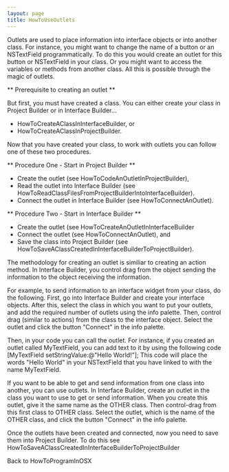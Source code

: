 ```yaml
---
layout: page
title: HowToUseOutlets
---
```


Outlets are used to place information into interface objects or into another class. For instance, you might want to change the name of a button or an NSTextField programmatically.  To do this you would create an outlet for this button or NSTextField in your class.  Or you might want to access the variables or methods from another class.  All this is possible through the magic of outlets.

** Prerequisite to creating an outlet **

But first, you must have created a class.  You can either create your class in Project Builder or in Interface Builder...

* HowToCreateAClassInInterfaceBuilder, or
*  HowToCreateAClassInProjectBuilder.


Now that you have created your class, to work with outlets you can follow one of these two procedures.  

** Procedure One - Start in Project Builder **

* Create the outlet (see HowToCodeAnOutletInProjectBuilder),
* Read the outlet into Interface Builder (see HowToReadClassFilesFromProjectBuilderIntoInterfaceBuilder).
* Connect the outlet in Interface Builder (see HowToConnectAnOutlet).


** Procedure Two - Start in Interface Builder **

* Create the outlet (see HowToCreateAnOutletInInterfaceBuilder
* Connect the outlet (see HowToConnectAnOutlet), and
* Save the class into Project Builder (see HowToSaveAClassCreatedInInterfaceBuilderToProjectBuilder).


The methodology for creating an outlet is similiar to creating an action method.   In Interface Builder, you control drag from the object sending the information to the object receiving the information.

For example, to send information to an interface widget from your class, do the following.   First, go into Interface Builder and create your interface objects.  After this, select the class in which you want to put your outlets, and add the required number of outlets using the info palette. Then, control drag (similar to actions) from the class to the interface object.  Select the outlet and click the button "Connect" in the info palette. 

Then, in your code you can call the outlet.  For instance, if you created an outlet called MyTextField, you can add text to it by using the following code
     [MyTextField setStringValue:@"Hello World!"];
This code will place the words "Hello World" in your NSTextField that you have linked to with the name MyTextField.

If you want to be able to get and send information from one class into another, you can use outlets.  In Interface Builder, create an outlet in the class you want to use to get or send information.  When you create this outlet, give it the same name as the OTHER class.  Then control-drag from this first class to OTHER class.  Select the outlet, which is the name of the OTHER class, and click the button "Connect" in the info palette.

Once the outlets have been created and connected, now you need to save them into Project Builder.  To do this see HowToSaveAClassCreatedInInterfaceBuilderToProjectBuilder

Back to HowToProgramInOSX

